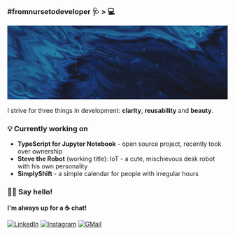 ### #fromnursetodeveloper 🩺 > 💻

![beep boop](images/hero.gif "My name is Simona; I love cats, robots and coding")


I strive for three things in development: **clarity**, **reusability** and **beauty**.

### 💡 Currently working on
- **TypeScript for Jupyter Notebook** - open source project, recently took over ownership
- **Steve the Robot** (working title): IoT - a cute, mischievous desk robot with his own personality
- **SimplyShift** - a simple calendar for people with irregular hours 

### 👋🏼 Say hello!

**I'm always up for a ☕ chat!**

<a href="https://linkedin.com/in/winnekes" target="_blank">![LinkedIn](https://img.shields.io/badge/LinkedIn-0077B5?style=for-the-badge&logo=linkedin&logoColor=white "Badge for LinkedIn")</a>
<a href="https://instagram.com/robotsandcats" target="_blank">![Instagram](https://img.shields.io/badge/Instagram-E4405F?style=for-the-badge&logo=instagram&logoColor=white "Badge for Instagram")</a>
<a href="mailto:simona.winnekes@googlemail.com">![GMail](	https://img.shields.io/badge/Gmail-D14836?style=for-the-badge&logo=gmail&logoColor=white "Badge for Gmail")</a> 
